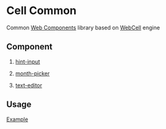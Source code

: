 # Cell Common

Common [Web Components][1] library based on [WebCell][2] engine

## Component

1.  [hint-input](source/hint-input/)

2.  [month-picker](https://boot-cell.leanapp.cn/)

3.  [text-editor](source/text-editor/)

## Usage

[Example](test/index.html)

[1]: https://www.webcomponents.org/
[2]: https://web-cell.tk/
